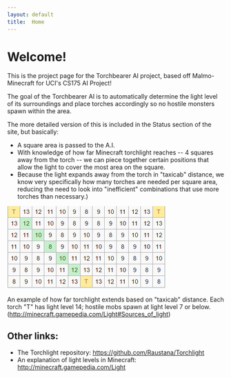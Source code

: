 ```yaml
---
layout: default
title:  Home
---
```


# Welcome!

This is the project page for the Torchbearer AI project, based off Malmo-Minecraft for UCI's CS175 AI Project!

The goal of the Torchbearer AI is to automatically determine the light level of its surroundings and place torches accordingly so no hostile monsters spawn within the area.

The more detailed version of this is included in the Status section of the site, but basically: 
- A square area is passed to the A.I. 
- With knowledge of how far Minecraft torchlight reaches -- 4 squares away from the torch -- we can piece together certain positions that allow the light to cover the most area on the square. 
- Because the light expands away from the torch in "taxicab" distance, we know very specifically how many torches are needed per square area, reducing the need to look into "inefficient" combinations that use more torches than necessary.)

![Torchlight is determined by "taxicab" distance](https://raw.githubusercontent.com/Raustana/Torchlight/master/docs/images/Torch_light.PNG)

An example of how far torchlight extends based on "taxicab" distance. Each torch "T" has light level 14; hostile mobs spawn at light level 7 or below. (http://minecraft.gamepedia.com/Light#Sources_of_light)

## Other links:

- The Torchlight repository: https://github.com/Raustana/Torchlight
- An explanation of light levels in Minecraft: http://minecraft.gamepedia.com/Light


<!--_Add your text here_ -->

<!-- What's Markdown (`.md`)? -->

<!-- Markdown is markup that lets you write hypertext (HTML) documents
in easy-to-read and easy-to-write plain text.
No angle brackets `<></>` required for
paragraphs, lists, blockquotes, tables, etc. -->


<!-- This is a paragraph (in Markdown). Some more
text here. -->

<!-- This is another paragraph. -->

<!-- This is a list: -->

<!-- - Orange
- Apple
- Blueberry -->



<!-- Just getting started with Markdown?
See the [HTML <-> Markdown Quick Reference (Cheat Sheet)][quickref]. -->


<!-- [quickref]: https://github.com/mundimark/quickrefs/blob/master/HTML.md -->
